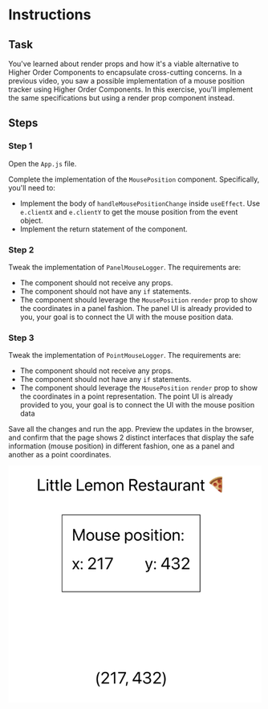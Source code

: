 # Instructions

## Task

You've learned about render props and how it's a viable alternative to Higher Order Components to encapsulate cross-cutting concerns.
In a previous video, you saw a possible implementation of a mouse position tracker using Higher Order Components.
In this exercise, you'll implement the same specifications but using a render prop component instead.

## Steps

### **Step 1**

Open the `App.js` file.

Complete the implementation of the `MousePosition` component. Specifically, you'll need to:
- Implement the body of `handleMousePositionChange` inside `useEffect`. Use `e.clientX` and `e.clientY` to get the mouse position from the event object.
- Implement the return statement of the component.

### **Step 2**

Tweak the implementation of `PanelMouseLogger`. The requirements are:
- The component should not receive any props.
- The component should not have any `if` statements.
- The component should leverage the `MousePosition` `render` prop to show the coordinates in a panel fashion. The panel UI is already provided to you, your goal is to connect the UI with the mouse position data.

### **Step 3**

Tweak the implementation of `PointMouseLogger`. The requirements are:
- The component should not receive any props.
- The component should not have any `if` statements.
- The component should leverage the `MousePosition` `render` prop to show the coordinates in a point representation. The point UI is already provided to you, your goal is to connect the UI with the mouse position data

Save all the changes and run the app.
Preview the updates in the browser, and confirm that the page shows 2 distinct interfaces that display the safe information (mouse position) in different fashion, one as a panel and another as a point coordinates. 

![Alt text](images/image1.png)
